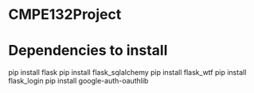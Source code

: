 # CMPE132Project


# Dependencies to install
pip install flask
pip install flask_sqlalchemy
pip install flask_wtf
pip install flask_login
pip install google-auth-oauthlib
